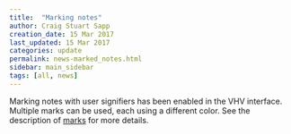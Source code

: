 ```yaml
---
title:  "Marking notes"
author: Craig Stuart Sapp
creation_date: 15 Mar 2017
last_updated: 15 Mar 2017
categories: update
permalink: news-marked_notes.html
sidebar: main_sidebar
tags: [all, news]
---
```


Marking notes with user signifiers has been enabled in the VHV
interface.  Multiple marks can be used, each using a different
color.  See the description of [marks](/graphic/marks) for more
details.

